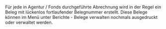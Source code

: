 
Für jede in Agentur / Fonds durchgeführte Abrechnung wird in der Regel ein Beleg mit lückenlos fortlaufender Belegnummer erstellt. Diese Belege können im Menü unter
Berichte - Belege verwalten nochmals ausgedruckt oder verwaltet werden.


